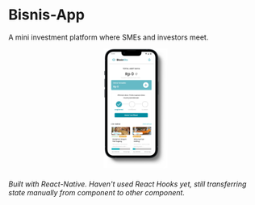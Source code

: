 # Bisnis-App
A mini investment platform where SMEs and investors meet.

<p align="center"><img src="https://raw.githubusercontent.com/Aziz8860/Bisnis-App/main/screenshot2.png" width="25%"></p>

<h6>Built with React-Native. Haven't used React Hooks yet, still transferring state manually from component to other component.</h6>
